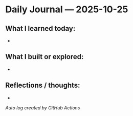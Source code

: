 # Daily Journal — 2025-10-25

## What I learned today:
- 

## What I built or explored:
- 

## Reflections / thoughts:
- 

_Auto log created by GitHub Actions_

